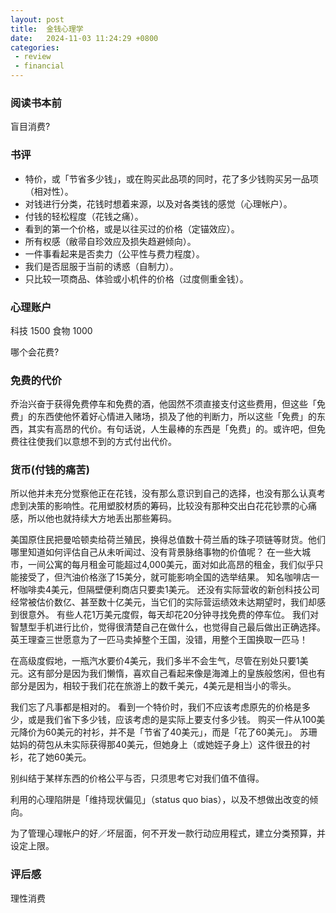 ```yaml
---
layout: post
title:  金钱心理学
date:   2024-11-03 11:24:29 +0800
categories:
 - review
 - financial
---
```


### 阅读书本前

盲目消费?

### 书评

- 特价，或「节省多少钱」，或在购买此品项的同时，花了多少钱购买另一品项（相对性）。
- 对钱进行分类，花钱时想着来源，以及对各类钱的感觉（心理帐户）。
- 付钱的轻松程度（花钱之痛）。
- 看到的第一个价格，或是以往买过的价格（定锚效应）。
- 所有权感（敝帚自珍效应及损失趋避倾向）。
- 一件事看起来是否卖力（公平性与费力程度）。
- 我们是否屈服于当前的诱惑（自制力）。
- 只比较一项商品、体验或小机件的价格（过度侧重金钱）。

### 心理账户

科技 1500
食物 1000

哪个会花费?

### 免费的代价

乔治兴奋于获得免费停车和免费的酒，他固然不须直接支付这些费用，但这些「免费」的东西使他怀着好心情进入赌场，损及了他的判断力，所以这些「免费」的东西，其实有高昂的代价。有句话说，人生最棒的东西是「免费」的。或许吧，但免费往往使我们以意想不到的方式付出代价。

### 货币(付钱的痛苦)

所以他并未充分觉察他正在花钱，没有那么意识到自己的选择，也没有那么认真考虑到决策的影响性。花用塑胶材质的筹码，比较没有那种交出白花花钞票的心痛感，所以他也就持续大方地丢出那些筹码。

美国原住民把曼哈顿卖给荷兰殖民，换得总值数十荷兰盾的珠子项链等财货。他们哪里知道如何评估自己从未听闻过、没有背景脉络事物的价值呢？
在一些大城市，一间公寓的每月租金可能超过4,000美元，面对如此高昂的租金，我们似乎只能接受了，但汽油价格涨了15美分，就可能影响全国的选举结果。
知名咖啡店一杯咖啡卖4美元，但隔壁便利商店只要卖1美元。
还没有实际营收的新创科技公司经常被估价数亿、甚至数十亿美元，当它们的实际营运绩效未达期望时，我们却感到很意外。
有些人花1万美元度假，每天却花20分钟寻找免费的停车位。
我们对智慧型手机进行比价，觉得很清楚自己在做什么，也觉得自己最后做出正确选择。
英王理查三世愿意为了一匹马卖掉整个王国，没错，用整个王国换取一匹马！

在高级度假地，一瓶汽水要价4美元，我们多半不会生气，尽管在别处只要1美元。这有部分是因为我们懒惰，喜欢自己看起来像是海滩上的皇族般悠闲，但也有部分是因为，相较于我们花在旅游上的数千美元，4美元是相当小的零头。

我们忘了凡事都是相对的。
看到一个特价时，我们不应该考虑原先的价格是多少，或是我们省下多少钱，应该考虑的是实际上要支付多少钱。
购买一件从100美元降价为60美元的衬衫，并不是「节省了40美元」，而是「花了60美元」。
苏珊姑妈的荷包从未实际获得那40美元，但她身上（或她姪子身上）这件很丑的衬衫，花了她60美元。

别纠结于某样东西的价格公平与否，只须思考它对我们值不值得。

利用的心理陷阱是「维持现状偏见」（status quo bias），以及不想做出改变的倾向。

为了管理心理帐户的好／坏层面，何不开发一款行动应用程式，建立分类预算，并设定上限。

### 评后感

理性消费